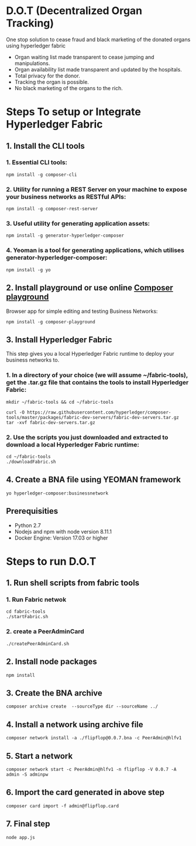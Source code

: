 # D.O.T (Decentralized Organ Tracking)
One stop solution to cease fraud and black marketing of the donated organs using hyperledger fabric
* Organ waiting list made transparent to cease jumping and manipulations.
* Organ availability list made transparent and updated by the hospitals.
* Total privacy for the donor.
* Tracking the organ is possible.
* No black marketing of the organs to the rich.


# Steps To setup or Integrate Hyperledger Fabric
## 1. Install the CLI tools
### 1. Essential CLI tools:
```
npm install -g composer-cli
```
### 2. Utility for running a REST Server on your machine to expose your business networks as RESTful APIs:
```
npm install -g composer-rest-server
```
### 3. Useful utility for generating application assets:
```
npm install -g generator-hyperledger-composer
```
### 4. Yeoman is a tool for generating applications, which utilises generator-hyperledger-composer:
```
npm install -g yo
```
## 2. Install playground or use online  [Composer playground](https://composer-playground.mybluemix.net)
Browser app for simple editing and testing Business Networks:
```
npm install -g composer-playground
```
## 3. Install Hyperledger Fabric
This step gives you a local Hyperledger Fabric runtime to deploy your business networks to.
### 1. In a directory of your choice (we will assume ~/fabric-tools), get the .tar.gz file that contains the tools to install Hyperledger Fabric:
```
mkdir ~/fabric-tools && cd ~/fabric-tools

curl -O https://raw.githubusercontent.com/hyperledger/composer-tools/master/packages/fabric-dev-servers/fabric-dev-servers.tar.gz
tar -xvf fabric-dev-servers.tar.gz
```
### 2. Use the scripts you just downloaded and extracted to download a local Hyperledger Fabric runtime:
```
cd ~/fabric-tools
./downloadFabric.sh
```
## 4. Create a BNA file using YEOMAN framework
```
yo hyperledger-composer:businessnetwork
```

## Prerequisities
* Python 2.7
* Nodejs and npm with node version 8.11.1
* Docker Engine: Version 17.03 or higher



# Steps to run D.O.T
## 1. Run shell scripts from fabric tools
### 1. Run Fabric netwok
```
cd fabric-tools
./startFabric.sh
```
### 2. create a PeerAdminCard
```
./createPeerAdminCard.sh
```
## 2. Install node packages
```
npm install
```
## 3. Create the BNA archive
```
composer archive create  --sourceType dir --sourceName ../
```
## 4. Install a network using archive file
```
composer network install -a ./flipflop@0.0.7.bna -c PeerAdmin@hlfv1
```

## 5. Start a network 
```
composer network start -c PeerAdmin@hlfv1 -n flipflop -V 0.0.7 -A admin -S adminpw
```

## 6. Import the card generated in above step
```
composer card import -f admin@flipflop.card
```
## 7. Final step
```
node app.js
```



